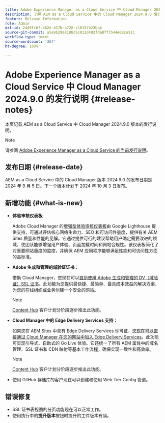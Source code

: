 ```yaml
---
title: Adobe Experience Manager as a Cloud Service 中 Cloud Manager 2024.9.0 的发行说明
description: 了解 AEM as a Cloud Service 中的 Cloud Manager 2024.9.0 发行说明。
feature: Release Information
role: Admin
exl-id: 24d9fc6f-462d-417b-a728-c18157b23bbe
source-git-commit: a5e9b29a8108d5c012d402fda8ff7544e02ca911
workflow-type: tm+mt
source-wordcount: '367'
ht-degree: 100%

---
```


# Adobe Experience Manager as a Cloud Service 中 Cloud Manager 2024.9.0 的发行说明 {#release-notes}

本页记载 AEM as a Cloud Service 中 Cloud Manager 2024.9.0 版本的发行说明。

>[!NOTE]
>
>请参阅 [Adobe Experience Manager as a Cloud Service 的当前发行说明](/help/release-notes/release-notes-cloud/release-notes-current.md)。

## 发布日期 {#release-date}

AEM as a Cloud Service 中的 Cloud Manager 版本 2024.9.0 的发布日期是 2024 年 9 月 5 日。下一个版本计划于 2024 年 10 月 3 日发布。

## 新增功能 {#what-is-new}

* **体验审核仪表板**

  Adobe Cloud Manager 的[增强型体验审核仪表板](/help/implementing/cloud-manager/experience-audit-dashboard.md)由 Google Lighthouse 提供支持，可通过评估核心网络生命力、SEO 和可访问性量度，提供有关 AEM Sites 质量和性能的见解。它通过提供可行的建议帮助用户确定需要改进的领域，使团队能够增强用户体验、页面加载时间和网站合规性。该仪表板简化了对重要网站量度的监控，并确保 AEM 应用程序能够满足性能和可访问性方面的高标准。

* **Adobe 生成和管理的域验证证书：**

  借助 Cloud Manager，您现在可以[自助使用 Adobe 生成和管理的 DV（域验证）SSL 证书](/help/implementing/cloud-manager/managing-ssl-certifications/add-ssl-certificate.md)。此功能为您提供最快捷、最简单、最具成本效益的解决方案，为您的在线组织或业务创建一个安全的网站。<!-- CMGR-52403 -->

  >[!NOTE]
  >
  >[Content Hub](/help/assets/product-overview.md) 客户计划分阶段逐步推出此功能。

* **Cloud Manager 中的 Edge Delivery Services 支持：**

  如果您在 AEM Sites 中具有 Edge Delivery Services 许可证，[您现在可以直接通过 Cloud Manager 在您的网站中加入 Edge Delivery Services](/help/implementing/cloud-manager/edge-delivery/introduction-to-edge-delivery-services.md)。此功能可实现引导式、自助式的 Go Live 体验。它还统一了所有 AEM 属性中的域名管理、SSL 证书和 CDN 映射等基本工作流程，确保实现一致性和高效率。<!-- CMGR-49859 -->

  >[!NOTE]
  >
  >[Content Hub](/help/assets/product-overview.md) 客户计划分阶段逐步推出此功能。

* 使用 GitHub 存储库的客户现在可以创建和使用 Web Tier Config 管道。<!--( KEEP IN? SP: YES CMGR-59046 and Slack https://cq-dev.slack.com/archives/C07LFP5BZ2L/p1725407057847379 ) -->

<!--
## Early adoption program {#early-adoption}

For a chance to test some upcoming features, be a part of Adobe's early adoption program. -->


## 错误修复

* SSL 证书表视图的分页功能现在可以正常工作。<!-- (CMGR-60804 - [UI] Pagination doesn't work for ssl certificates) -->
* 使用执行中的&#x200B;**提升版本**&#x200B;按钮时提升的工件版本有误。<!-- ( KEEP IN? SP: YES CMGR-59519 and Slack https://cq-dev.slack.com/archives/C07LFPN2R08/p1725408253474129 ) -->

<!-- * Slack message says next release? SP: REMOVE (Leave in for now) SSL Certificates table in Cloud Manager now enables pagination in the user experience. ( https://jira.corp.adobe.com/browse/CMGR-61041 and Slack https://cq-dev.slack.com/archives/C07LFRE9QJU/p1725408553760009 ) --<>
